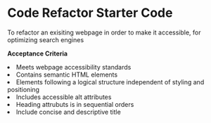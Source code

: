 # Code Refactor Starter Code

To refactor an exisiting webpage in order to make it accessible, for optimizing search engines

<B>Acceptance Criteria</B>
<li> Meets webpage accessibility standards </li>
<li>Contains semantic HTML elements</li>
<li>Elements following a logical structure independent of styling and positioning</li>
<li>Includes accessible alt attributes</li>
<li>Heading attrubuts is in sequential orders</li>
<li>Include concise and descriptive title</li>

